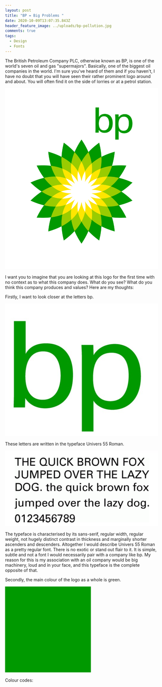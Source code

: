 ```yaml
---
layout: post
title: "BP = Big Problems "
date: 2020-10-09T13:07:35.843Z
header_feature_image: ../uploads/bp-pollution.jpg
comments: true
tags:
  - Design
  - Fonts
---
```

The British Petroleum Company PLC, otherwise known as BP, is one of the world's seven oil and gas "supermajors". Basically, one of the biggest oil companies in the world. I'm sure you've heard of them and if you haven't, I have no doubt that you will have seen their rather prominent logo around and about. You will often find it on the side of lorries or at a petrol station. 

![BP Logo](../uploads/bp-logo.jpeg "bp logo")

I want you to imagine that you are looking at this logo for the first time with no context as to what this company does. What do you see? What do you think this company produces and values? Here are my thoughts: 

Firstly, I want to look closer at the letters bp. 

![bp letters](../uploads/bp-letters.jpeg "bp letters")

 These letters are written in the typeface Univers 55 Roman. 

![Univers 55 Roman](../uploads/univers-55-romans.png "Univers 55 Roman")

The typeface is characterised by its sans-serif, regular width, regular weight, not hugely distinct contrast in thickness and marginally shorter ascenders and descenders. Altogether I would describe Univers 55 Roman as a pretty regular font. There is no exotic or stand out flair to it. It is simple, subtle and not a font I would necessarily pair with a company like bp. My reason for this is my association with an oil company would be big machinery, loud and in your face, and this typeface is the complete opposite of that. 

Secondly, the main colour of the logo as a whole is green. 

![bp green](../uploads/bp-green.png "bp green ")

Colour codes: